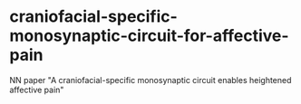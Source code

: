 # craniofacial-specific-monosynaptic-circuit-for-affective-pain
NN paper "A craniofacial-specific monosynaptic circuit enables heightened affective pain"
